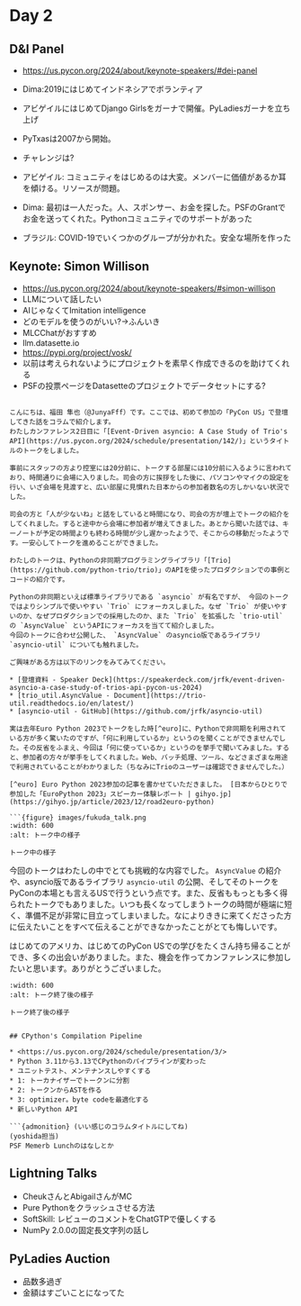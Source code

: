 # Day 2

## D&I Panel

* <https://us.pycon.org/2024/about/keynote-speakers/#dei-panel>
* Dima:2019にはじめてインドネシアでボランティア
* アビゲイルにはじめてDjango Girlsをガーナで開催。PyLadiesガーナを立ち上げ
* PyTxasは2007から開始。

* チャレンジは?
* アビゲイル: コミュニティをはじめるのは大変。メンバーに価値があるか耳を傾ける。リソースが問題。
* Dima: 最初は一人だった。人、スポンサー、お金を探した。PSFのGrantでお金を送ってくれた。Pythonコミュニティでのサポートがあった
* ブラジル: COVID-19でいくつかのグループが分かれた。安全な場所を作った

## Keynote: Simon Willison

* <https://us.pycon.org/2024/about/keynote-speakers/#simon-willison>
* LLMについて話したい
* AIじゃなくてImitation intelligence
* どのモデルを使うのがいい?→ふんいき
* MLCChatがおすすめ
* llm.datasette.io
* <https://pypi.org/project/vosk/>
* 以前は考えられないようにプロジェクトを素早く作成できるのを助けてくれる
* PSFの投票ページをDatasetteのプロジェクトでデータセットにする?

```{admonition} 挑戦と反省：はじめてのPyCon US 2024登壇で得たもの

こんにちは、福田 隼也（@JunyaFff）です。ここでは、初めて参加の「PyCon US」で登壇してきた話をコラムで紹介します。
わたしカンファレンス2日目に「[Event-Driven asyncio: A Case Study of Trio's API](https://us.pycon.org/2024/schedule/presentation/142/)」というタイトルのトークをしました。

事前にスタッフの方より控室には20分前に、トークする部屋には10分前に入るように言われており、時間通りに会場に入りました。司会の方に挨拶をした後に、パソコンやマイクの設定を行い、いざ会場を見渡すと、広い部屋に見慣れた日本からの参加者数名の方しかいない状況でした。

司会の方と「人が少ないね」と話をしていると時間になり、司会の方が壇上でトークの紹介をしてくれました。すると途中から会場に参加者が増えてきました。あとから聞いた話では、キーノートが予定の時間よりも終わる時間が少し遅かったようで、そこからの移動だったようです。一安心してトークを進めることができました。

わたしのトークは、Pythonの非同期プログラミングライブラリ「[Trio](https://github.com/python-trio/trio)」のAPIを使ったプロダクションでの事例とコードの紹介です。

Pythonの非同期といえば標準ライブラリである `asyncio` が有名ですが、 今回のトークではよりシンプルで使いやすい `Trio` にフォーカスしました。なぜ `Trio` が使いやすいのか、なぜプロダクションでの採用したのか、また `Trio` を拡張した `trio-util` の `AsyncValue` というAPIにフォーカスを当てて紹介しました。
今回のトークに合わせ公開した、 `AsyncValue` のasyncio版であるライブラリ `asyncio-util` についても触れました。

ご興味がある方は以下のリンクをみてみてください。

* [登壇資料 - Speaker Deck](https://speakerdeck.com/jrfk/event-driven-asyncio-a-case-study-of-trios-api-pycon-us-2024)
* [trio_util.AsyncValue - Document](https://trio-util.readthedocs.io/en/latest/)
* [asyncio-util - GitHub](https://github.com/jrfk/asyncio-util)

実は去年Euro Python 2023でトークをした時[^euro]に、Pythonで非同期を利用されている方が多く驚いたのですが、「何に利用しているか」というのを聞くことができませんでした。その反省をふまえ、今回は「何に使っているか」というのを挙手で聞いてみました。すると、参加者の方々が挙手をしてくれました。Web、バッチ処理、ツール、などさまざまな用途で利用されていることがわかりました（ちなみにTrioのユーザーは確認できませんでした。）

[^euro] Euro Python 2023参加の記事を書かせていただきました。 [日本からひとりで参加した「EuroPython 2023」スピーカー体験レポート | gihyo.jp](https://gihyo.jp/article/2023/12/road2euro-python)

```{figure} images/fukuda_talk.png
:width: 600
:alt: トーク中の様子

トーク中の様子
```

今回のトークはわたしの中でとても挑戦的な内容でした。 `AsyncValue` の紹介や、asyncio版であるライブラリ `asyncio-util` の公開、そしてそのトークをPyConの本場とも言えるUSで行うという点です。また、反省ももっとも多く得られたトークでもありました。いつも長くなってしまうトークの時間が極端に短く、準備不足が非常に目立ってしまいました。なによりききに来てくださった方に伝えたいことをすべて伝えることができなかったことがとても悔しいです。

はじめてのアメリカ、はじめてのPyCon USでの学びをたくさん持ち帰ることができ、多くの出会いがありました。また、機会を作ってカンファレンスに参加したいと思います。ありがとうございました。

```{figure} images/fukuda_after_the_talk.png
:width: 600
:alt: トーク終了後の様子

トーク終了後の様子
```





```

## CPython's Compilation Pipeline

* <https://us.pycon.org/2024/schedule/presentation/3/>
* Python 3.11から3.13でCPythonのパイプラインが変わった
* ユニットテスト、メンテナンスしやすくする
* 1: トーカナイザーでトークンに分割
* 2: トークンからASTを作る
* 3: optimizer。byte codeを最適化する
* 新しいPython API

```{admonition} (いい感じのコラムタイトルにしてね)
(yoshida担当)
PSF Memerb Lunchのはなしとか
```


## Lightning Talks

* CheukさんとAbigailさんがMC
* Pure Pythonをクラッシュさせる方法
* SoftSkill: レビューのコメントをChatGTPで優しくする
* NumPy 2.0.0の固定長文字列の話し

## PyLadies Auction

* 品数多過ぎ
* 金額はすごいことになってた



